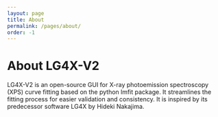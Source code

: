 ```yaml
---
layout: page
title: About
permalink: /pages/about/
order: -1
---
```

# About LG4X-V2
 LG4X-V2 is an open-source GUI for X-ray photoemission spectroscopy (XPS) curve fitting based on the python lmfit package. It streamlines the fitting process for easier validation and consistency. It is inspired by its predecessor software LG4X by Hideki Nakajima.

